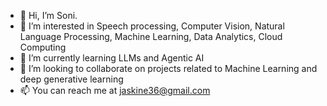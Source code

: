 - 👋 Hi, I’m Soni.
- 👀 I’m interested in Speech processing, Computer Vision, Natural Language Processing, Machine Learning, Data Analytics, Cloud Computing
- 🌱 I’m currently learning LLMs and Agentic AI
- 💞️ I’m looking to collaborate on projects related to Machine Learning and deep generative learning
- 📫 You can reach me at jaskine36@gmail.com


